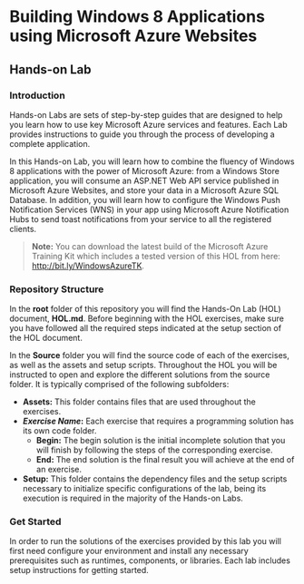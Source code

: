 # Building Windows 8 Applications using Microsoft Azure Websites #

## Hands-on Lab ##

### Introduction ###

Hands-on Labs are sets of step-by-step guides that are designed to help you learn how to use key Microsoft Azure services and features.  Each Lab provides instructions to guide you through the process of developing a complete application.

In this Hands-on Lab, you will learn how to combine the fluency of Windows 8 applications with the power of Microsoft Azure: from a Windows Store application, you will consume an ASP.NET Web API service published in Microsoft Azure Websites, and store your data in a Microsoft Azure SQL Database. In addition, you will learn how to configure the Windows Push Notification Services (WNS) in your app using Microsoft Azure Notification Hubs to send toast notifications from your service to all the registered clients.

> **Note:** You can download the latest build of the Microsoft Azure Training Kit which includes a tested version of this HOL from here: http://bit.ly/WindowsAzureTK.

### Repository Structure ###

In the **root** folder of this repository you will find the Hands-On Lab (HOL) document, **HOL.md**. Before beginning with the HOL exercises, make sure you have followed all the required steps indicated at the setup section of the HOL document. 

In the **Source** folder you will find the source code of each of the exercises, as well as the assets and setup scripts. Throughout the HOL you will be instructed to open and explore the different solutions from the source folder. It is typically comprised of the following subfolders:

- **Assets:** This folder contains files that are used throughout the exercises.
- **_Exercise Name_:** Each exercise that requires a programming solution has its own code folder.
  - **Begin:** The begin solution is the initial incomplete solution that you will finish by following the steps of the corresponding exercise.
  - **End:** The end solution is the final result you will achieve at the end of an exercise.
- **Setup:** This folder contains the dependency files and the setup scripts necessary to initialize specific configurations of the lab, being its execution is required in the majority of the Hands-on Labs.

### Get Started ###

In order to run the solutions of the exercises provided by this lab you will first need configure your environment and install any necessary prerequisites such as runtimes, components, or libraries. Each lab includes setup instructions for getting started.
